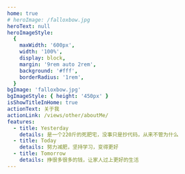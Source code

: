 ```yaml
---
home: true
# heroImage: /falloxbow.jpg
heroText: null
heroImageStyle:
  {
    maxWidth: '600px',
    width: '100%',
    display: block,
    margin: '9rem auto 2rem',
    background: '#fff',
    borderRadius: '1rem',
  }
bgImage: 'falloxbow.jpg'
bgImageStyle: { height: '450px' }
isShowTitleInHome: true
actionText: 关于我
actionLink: /views/other/aboutMe/
features:
  - title: Yesterday
    details: 是一个220斤的死肥宅，没事只是抄代码，从来不管为什么
  - title: Today
    details: 努力减肥，坚持学习，变得更好
  - title: Tomorrow
    details: 挣很多很多的钱，让家人过上更好的生活
---
```

